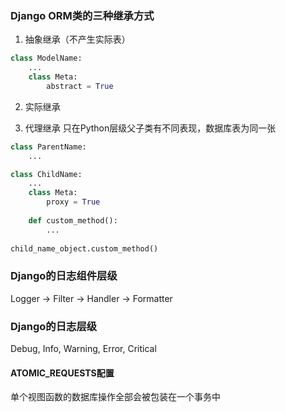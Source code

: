 ### Django ORM类的三种继承方式
1. 抽象继承（不产生实际表）
~~~Python
class ModelName:
	... 
	class Meta:
		abstract = True
~~~
2. 实际继承

3. 代理继承
只在Python层级父子类有不同表现，数据库表为同一张
~~~Python
class ParentName:
	...

class ChildName:
	...
	class Meta:
		proxy = True
		
	def custom_method():
		...
		
child_name_object.custom_method()
~~~

### Django的日志组件层级
Logger -> Filter -> Handler -> Formatter

### Django的日志层级
Debug, Info, Warning, Error, Critical

#### ATOMIC_REQUESTS配置
单个视图函数的数据库操作全部会被包装在一个事务中